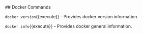 ## Docker Commands

`docker version`{{execute}} - Provides docker version information.

`docker info`{{execute}} - Provides docker general information.